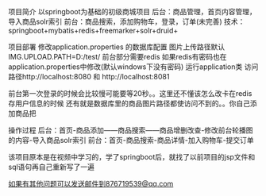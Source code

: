 项目简介
以springboot为基础的初级商城项目
后台：商品管理，首页内容管理，导入商品solr索引
前台：商品搜索，添加购物车，登录，订单(未完善)
技术：springboot+mybatis+redis+freemarker+solr+druid+

项目部署
修改application.properties 的数据库配置
图片上传路径默认IMG.UPLOAD.PATH=D:/test/
前台部分需要redis  如果redis有密码也在application.properties中修改(默认windows下没有密码)
运行application类
访问路径http://localhost:8080 和 http://localhost:8081

前台第一次登录的时候会比较慢可能要等20秒。。这里还不懂该怎么改卡在redis存用户信息的时候
还有就是数据库里的商品图片路径都使访问不到的。。你自己添加商品把

操作过程
后台：首页-商品添加——商品搜索——商品增删改查-修改前台轮播图的内容-导入商品solr索引
前台：首页-商品搜索-商品详情-加入购物车-提交订单


该项目原本是在视频中学习的，学了springboot后，就找了以前项目的jsp文件和sql语句再自己重新写了一遍

如果有其他问题可以发送邮件到876719539@qq.com
